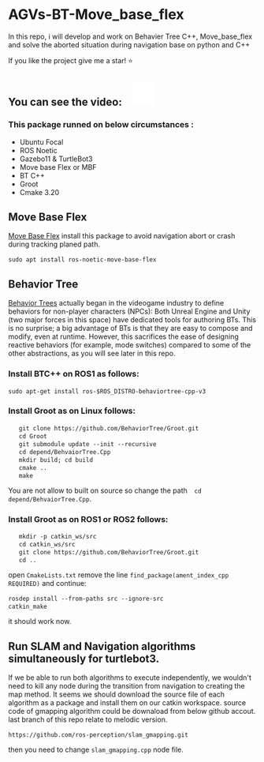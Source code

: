 # AGVs-BT-Move_base_flex
In this repo, i will develop and work on Behavier Tree C++, Move_base_flex and solve the aborted situation during navigation base on python and C++

If you like the project give me a star! :star: 

You can see the video: &nbsp;&nbsp;
[![website](./img/youtube-dark.svg)](https://www.youtube.com/channel/UCyRBig4xgAdaRdIz14Xymrg)
&nbsp;&nbsp;
---

### This package runned on below circumstances :
- Ubuntu Focal
- ROS Noetic 
- Gazebo11 & TurtleBot3
- Move base Flex or MBF
- BT C++
- Groot
- Cmake 3.20
## Move Base Flex

[Move Base Flex](https://uos.github.io/mbf_docs/installation/) install this package to avoid navigation abort or crash during tracking planed path.
```
sudo apt install ros-noetic-move-base-flex
```
## Behavior Tree 
[Behavior Trees](https://github.com/BehaviorTree/BehaviorTree.CPP)
actually began in the videogame industry to define behaviors for non-player characters (NPCs): Both Unreal Engine and Unity (two major forces in this space) have dedicated tools for authoring BTs. This is no surprise; a big advantage of BTs is that they are easy to compose and modify, even at runtime. However, this sacrifices the ease of designing reactive behaviors (for example, mode switches) compared to some of the other abstractions, as you will see later in this repo.
### Install BTC++ on ROS1 as follows:
``` 
sudo apt-get install ros-$ROS_DISTRO-behaviortree-cpp-v3 
```
### Install Groot as on Linux follows:
```
   git clone https://github.com/BehaviorTree/Groot.git
   cd Groot
   git submodule update --init --recursive
   cd depend/BehvaiorTree.Cpp
   mkdir build; cd build
   cmake ..
   make
```
You are not allow to built on source so change the path`  cd depend/BehvaiorTree.Cpp`.
### Install Groot as on ROS1 or ROS2 follows:
```
   mkdir -p catkin_ws/src
   cd catkin_ws/src
   git clone https://github.com/BehaviorTree/Groot.git
   cd ..
   ```
   open `CmakeLists.txt` remove the line `find_package(ament_index_cpp REQUIRED)` and continue:
   ```
   rosdep install --from-paths src --ignore-src
   catkin_make  
   ```
   it should work now.
## Run SLAM and Navigation algorithms simultaneously for turtlebot3.
If we be able to run both algorithms to execute independently, we wouldn't need to kill any node during the transition from navigation to creating the map method.
It seems we should download the source file of each algorithm as a package and install them on our catkin workspace.
source code of gmapping algorithm could be downaload from below github accout. last branch of this repo relate to melodic version.
```
https://github.com/ros-perception/slam_gmapping.git
```
then you need to change `slam_gmapping.cpp` node file.
